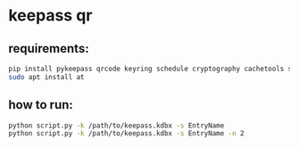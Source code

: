 # keepass qr
## requirements:
```bash
pip install pykeepass qrcode keyring schedule cryptography cachetools subprocess
sudo apt install at
```
## how to run:
```bash
python script.py -k /path/to/keepass.kdbx -s EntryName
python script.py -k /path/to/keepass.kdbx -s EntryName -n 2
```


